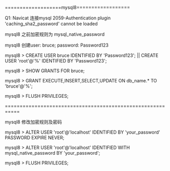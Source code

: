 
===================mysql8==================

Q1: Navicat 连接mysql 2059-Authentication plugin 'caching_sha2_password' cannot be loaded


mysql8 之前加密规则为 mysql_native_password

mysql8 创建user: bruce; password: Password123

mysql8 > CREATE USER bruce IDENTIFIED BY 'Password123';   ||  CREATE USER 'root'@'%' IDENTIFIED BY 'Password123';

mysql8 > SHOW GRANTS FOR bruce;

mysql8 > GRANT EXECUTE,INSERT,SELECT,UPDATE ON db_name.* TO 'bruce'@'%';

mysql8 > FLUSH PRIVILEGES; 

===========================================================

mysql8 修改加密规则及密码

mysql8 > ALTER USER 'root'@'localhost' IDENTIFIED BY 'your_password' PASSWORD EXPIRE NEVER;

mysql8 > ALTER USER 'root'@'localhost' IDENTIFIED WITH mysql_native_password BY 'your_password';

mysql8 > FLUSH PRIVILEGES;




